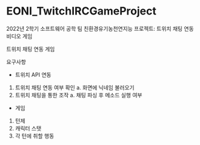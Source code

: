 # EONI_TwitchIRCGameProject
2022년 2학기 소프트웨어 공학 팀 친환경유기농천연지능 프로젝트: 트위치 채팅 연동 비디오 게임


트위치 채팅 연동 게임 

요구사항
- 트위치 API 연동
1. 트위치 채팅 연동 여부 확인
  a. 화면에 닉네임 불러오기 
2. 트위치 채팅을 통한 조작
  a. 채팅 파싱 후 메소드 실행 여부

- 게임
1. 턴제
2. 캐릭터 스탯
3. 각 턴에 취할 행동
